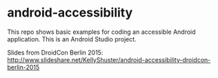 # android-accessibility
This repo shows basic examples for coding an accessible Android application. This is an Android
Studio project.

Slides from DroidCon Berlin 2015:
http://www.slideshare.net/KellyShuster/android-accessibility-droidcon-berlin-2015
